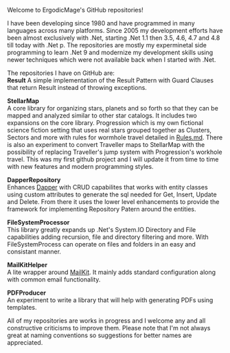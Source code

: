 Welcome to ErgodicMage's GitHub repositories!

I have been developing since 1980 and have programmed in many languages across many platforms. Since 2005 my development efforts have been almost exclusively with .Net, starting .Net 1.1 then 3.5, 4.6, 4.7 and 4.8 till today with .Net p. The repositories are mostly my experminetal side programming to learn .Net 9 and modernize my development skills using newer techniques which were not available back when I started with .Net.

The repositories I have on GitHub are:  
**Result**
A simple implementation of the Result Pattern with Guard Clauses that return Result instead of throwing exceptions.

**StellarMap**  
A core library for organizing stars, planets and so forth so that they can be mapped and analyzed similar to other star catalogs. It includes two expansions on the core library. Progression which is my own fictional science fiction setting that uses real stars grouped together as Clusters, Sectors and more with rules for wormhole travel detailed in [Rules.md](https://github.com/ErgodicMage/StellarMap/blob/master/src/StellarSystems/Progression/Rules.md). There is also an experiment to convert Traveller maps to StellarMap with the possibility of replacing Traveller's jump system with Progression's workhole travel. This was my first github project and I will update it from time to time with new features and modern programming styles.

**DapperRepository**  
Enhances [Dapper](https://github.com/DapperLib/Dapper) with CRUD capabilites that works with entity classes using custom attributes to generate the sql needed for Get, Insert, Update and Delete. From there it uses the lower level enhancements to provide the framework for implementing Repository Patern around the entities.

**FileSystemProcessor**  
This library greatly expands up .Net's System.IO Directory and File capabilities adding recursion, file and directory filtering and more. With FileSystemProcess can operate on files and folders in an easy and consistant manner.

**MailKitHelper**  
A lite wrapper around [MailKit](https://github.com/jstedfast/MailKit). It mainly adds standard configuration along with common email functionality.

**PDFProducer**  
An experiment to write a library that will help with generating PDFs using templates.

All of my repositories are works in progress and I welcome any and all constructive criticisms to improve them. Please note that I'm not always great at naming conventions so suggestions for better names are appreciated.

<!---
ErgodicMage/ErgodicMage is a ✨ special ✨ repository because its `README.md` (this file) appears on your GitHub profile.
You can click the Preview link to take a look at your changes.
--->
